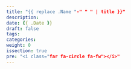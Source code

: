 ```yaml
---
title: "{{ replace .Name "-" " " | title }}"
description:
date: {{ .Date }}
draft: false
tags:
categories:
weight: 0
issection: true
pre: "<i class="far fa-circle fa-fw"></i>"
---
```

